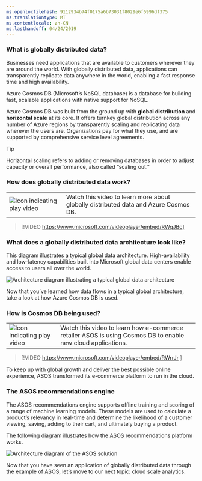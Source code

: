 ```yaml
---
ms.openlocfilehash: 9112934b74f0175a6b73031f8029e6f6996df375
ms.translationtype: MT
ms.contentlocale: zh-CN
ms.lasthandoff: 04/24/2019
---
```

### <a name="what-is-globally-distributed-data"></a>What is globally distributed data? 

Businesses need applications that are available to customers wherever they are around the world. With globally distributed data, applications can transparently replicate data anywhere in the world, enabling a fast response time and high availability.

Azure Cosmos DB (Microsoft’s NoSQL database) is a database for building fast, scalable applications with native support for NoSQL.

Azure Cosmos DB was built from the ground up with **global distribution** and **horizontal scale** at its core. It offers turnkey global distribution across any number of Azure regions by transparently scaling and replicating data wherever the users are. Organizations pay for what they use, and are supported by comprehensive service level agreements.

> [!TIP]
> Horizontal scaling refers to adding or removing databases in order to adjust capacity or overall performance, also called “scaling out.”

### <a name="how-does-globally-distributed-data-work"></a>How does globally distributed data work?

|  |  |
| ------------ | -------------| 
|![Icon indicating play video](../media/video_icon.png)|Watch this video to learn more about globally distributed data and Azure Cosmos DB.|

>[!VIDEO https://www.microsoft.com/videoplayer/embed/RWqJBc]

### <a name="what-does-a-globally-distributed-data-architecture-look-like"></a>What does a globally distributed data architecture look like?

This diagram illustrates a typical global data architecture. High-availability and low-latency capabilities built into Microsoft global data centers enable access to users all over the world.

![Architecture diagram illustrating a typical global data architecture](../media/IC-GM05-diagram-5.png)

Now that you’ve learned how data flows in a typical global architecture, take a look at how Azure Cosmos DB is used.

### <a name="how-is-cosmos-db-being-used"></a>How is Cosmos DB being used?

|  |  |
| ------------ | -------------| 
|![Icon indicating play video](../media/video_icon.png)|Watch this video to learn how e-commerce retailer ASOS is using Cosmos DB to enable new cloud applications.|

>[!VIDEO https://www.microsoft.com/videoplayer/embed/RWrrJr ]

To keep up with global growth and deliver the best possible online experience, ASOS transformed its e-commerce platform to run in the cloud.

### <a name="the-asos-recommendations-engine"></a>The ASOS recommendations engine

The ASOS recommendations engine supports offline training and scoring of a range of machine learning models. These models are used to calculate a product’s relevancy in real-time and determine the likelihood of a customer viewing, saving, adding to their cart, and ultimately buying a product.

The following diagram illustrates how the ASOS recommendations platform works.

![Architecture diagram of the ASOS solution](../media/ic-gm05-diagram-4.png)

Now that you have seen an application of globally distributed data through the example of ASOS, let’s move to our next topic: cloud scale analytics.